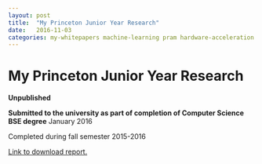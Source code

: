 ```yaml
---
layout: post
title:  "My Princeton Junior Year Research"
date:   2016-11-03
categories: my-whitepapers machine-learning pram hardware-acceleration
---
```


# My Princeton Junior Year Research

**Unpublished**

**Submitted to the university as part of completion of Computer Science BSE degree** January 2016

Completed during fall semester 2015-2016

[Link to download report.](/assets/2016-11-03-my-princeton-junior-year-research/paper.pdf)
